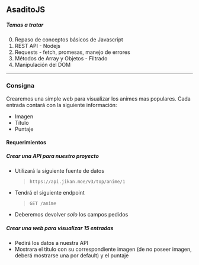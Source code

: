 ## AsaditoJS

##### Temas a tratar

0. Repaso de conceptos básicos de Javascript
1. REST API - Nodejs
2. Requests - fetch, promesas, manejo de errores
3. Métodos de Array y Objetos - Filtrado
4. Manipulación del DOM

<hr />

### Consigna

Crearemos una simple web para visualizar los animes mas populares. Cada entrada contará con la siguiente información:

- Imagen
- Título
- Puntaje

#### Requerimientos

##### Crear una API para nuestro proyecto

- Utilizará la siguiente fuente de datos

  > `https://api.jikan.moe/v3/top/anime/1`

- Tendrá el siguiente endpoint

  > `GET /anime`

- Deberemos devolver <em>solo</em> los campos pedidos

##### Crear una web para visualizar 15 entradas

- Pedirá los datos a nuestra API
- Mostrara el titulo con su correspondiente imagen (de no poseer imagen, deberá mostrarse una por default) y el puntaje
